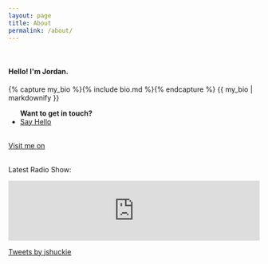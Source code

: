 ```yaml
---
layout: page
title: About
permalink: /about/
---
```


<br>
<div class="grid-container">
<div class="grid-60">


<h4>Hello! I'm Jordan.</h4>
{% capture my_bio %}{% include bio.md %}{% endcapture %}
{{ my_bio | markdownify }}

<ul class="sociallinks footersocial">
<b>Want to get in touch?</b>
<a href="mailto:{{site.email}}"><li><i class="fa fa-envelope"></i> Say Hello</li></a>
</ul>


</div>
<div class="grid-40">
<br>
<div class="grid-container achievecontain">
<a class="linkedintext" href="//linkedin.com/in/jordanshuck"><div class="linkedin">
Visit me on <i class="fa fa-linkedin-square" aria-hidden="true"></i>
</div></a><br>

Latest Radio Show:
<iframe width="100%" height="120" src="https://www.mixcloud.com/widget/iframe/?hide_cover=1&light=1&feed=%2FShockRadio%2Fbreakfast-with-jonty-jordan-070519%2F" frameborder="0" ></iframe>

<a class="twitter-timeline" data-width="400" data-height="500" href="https://twitter.com/jshuckie?ref_src=twsrc%5Etfw">Tweets by jshuckie</a> <script async src="https://platform.twitter.com/widgets.js" charset="utf-8"></script>
